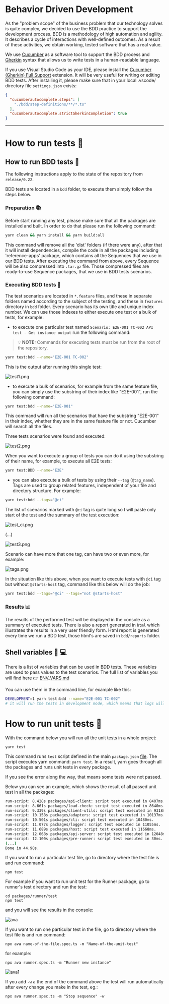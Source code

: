 # Behavior Driven Development

As the "problem scope" of the business problem that our technology solves is quite complex, we decided to use the BDD practice to support the development process. BDD is a methodology of high automation and agility. It describes a cycle of interactions with well-defined outcomes. As a result of these activities, we obtain working, tested software that has a real value.

We use [Cucumber](https://cucumber.io/) as a software tool to support the BDD process and [Gherkin](https://cucumber.io/docs/gherkin/) syntax that allows us to write tests in a human-readable language.

If you use Visual Studio Code as your IDE, please install the [Cucumber (Gherkin) Full Support](https://marketplace.visualstudio.com/items?itemName=alexkrechik.cucumberautocomplete&ssr=false#review-details) extension. It will be very useful for writing or editing BDD tests. After installing it, please make sure that in your local .vscode/ directory file `settings.json` exists:

```json
{
  "cucumberautocomplete.steps": [
    "./bdd/step-definitions/**/*.ts"
  ],
  "cucumberautocomplete.strictGherkinCompletion": true
}

```

---

# How to run tests :runner:

## How to run BDD tests :cucumber:

The following instructions apply to the state of the repository from `release/0.22`.

BDD tests are located in a `bdd` folder, to execute them simply follow the steps below.

### Preparation :books:

Before start running any test, please make sure that all the packages are installed and built. In order to do that please run the following command:

```bash
yarn clean && yarn install && yarn build:all
```

This command will remove all the 'dist' folders (if there were any), after that it will install dependencies, compile the code in all the packages including 'reference-apps' package, which contains all the Sequences that we use in our BDD tests. After executing the command from above, every Sequence will be also compressed into `.tar.gz` file. Those compressed files are ready-to-use Sequence packages, that we use in BDD tests scenarios.

### Executing BDD tests :rocket:

The test scenarios are located in `*.feature` files, and these in separate folders named according to the subject of the testing, and these in `features` directory in `bdd` folder.
Every scenario has its own title and unique index number. We can use those indexes to either execute one test or a bulk of tests, for example:

- to execute one particular test named `Scenario: E2E-001 TC-002 API test - Get instance output` run the following command:

> :bulb: **NOTE:** Commands for executing tests must be run from the root of the repository.

```bash
yarn test:bdd --name="E2E-001 TC-002"
```

This is the output after running this single test:

![test1.png](../images/test1.png)

- to execute a bulk of scenarios, for example from the same feature file, you can simply use the substring of their index like "E2E-001", run the following command:

```bash
yarn test:bdd --name="E2E-001"
```

This command will run all the scenarios that have the substring "E2E-001" in their index, whether they are in the same feature file or not. Cucumber will search all the files.

Three tests scenarios were found and executed:

![test2.png](../images/test2.png)

When you want to execute a group of tests you can do it using the substring of their name, for example, to execute all E2E tests:

```bash
yarn test:BDD --name="E2E"
```

- you can also execute a bulk of tests by using their `--tag` (`@tag_name`). Tags are used to group related features, independent of your file and directory structure. For example:

```bash
yarn test:bdd --tags="@ci"
```

The list of scenarios marked with `@ci` tag is quite long so I will paste only start of the test and the summary of the test execution:

![test_ci.png](../images/test_ci.png)

(...)

![test3.png](../images/test3.png)

Scenario can have more that one tag, can have two or even more, for example:

![tags.png](../images/tags.png)

In the situation like this above, when you want to execute tests with `@ci` tag but without `@starts-host` tag, command like this below will do the job:

```bash
yarn test:bdd --tags="@ci" --tags="not @starts-host"
```

### Results :bar_chart:

The results of the performed test will be displayed in the console as a summary of executed tests. There is also a report generated in `html` which illustrates the results in a very user friendly form. Html report is generated every time we run a BDD test, those html's are saved in `bdd/reports` folder.

## Shell variables :shell: :computer:

There is a list of variables that can be used in BDD tests. These variables are used to pass values to the test scenarios. The full list of variables you will find here :point_right: [ENV_VARS.md](../ENV_VARS.md)

You can use them in the command line, for example like this:

```bash
DEVELOPMENT=1 yarn test:bdd --name="E2E-001 TC-002"
# it will run the tests in development mode, which means that logs will be seen during test execution.
```

# How to run unit tests :runner:

With the command below you will run all the unit tests in a whole project:

    yarn test

This command runs `test` script defined in the main `package.json` [file](../package.json). The script executes yarn command: `yarn test`. In a result, yarn goes through all the packages and runs unit tests in every package.

If you see the error along the way, that means some tests were not passed.

Below you can see an example, which shows the result of all passed unit test in all the packages:

```bash
run-script: 8.428s packages/api-client: script test executed in 8407ms.
run-script: 8.661s packages/load-check: script test executed in 8640ms.
run-script: 9.339s packages/client-utils: script test executed in 9318ms.
run-script: 10.158s packages/adapters: script test executed in 10137ms.
run-script: 10.501s packages/cli: script test executed in 10480ms.
run-script: 11.077s packages/logger: script test executed in 11055ms.
run-script: 11.689s packages/host: script test executed in 11668ms.
run-script: 12.068s packages/api-server: script test executed in 12048ms.
run-script: 12.100s packages/pre-runner: script test executed in 30ms.
(...)
Done in 44.90s.
```

If you want to run a particular test file, go to directory where the test file is and run command:

    npm test

For example if you want to run unit test for the Runner package, go to runner's test directory and run the test:

    cd packages/runner/test
    npm test

and you will see the results in the console:

![ava](../images/ava.png)

If you want to run one particular test in the file, go to directory where the test file is and run command:

    npx ava name-of-the-file.spec.ts -m "Name-of-the-unit-test"

for example:

    npx ava runner.spec.ts -m "Runner new instance"

![ava1](../images/ava1.png)

If you add `-w` a the end of the command above the test will run automatically after every change you make in the test, eg.:

    npx ava runner.spec.ts -m "Stop sequence" -w
